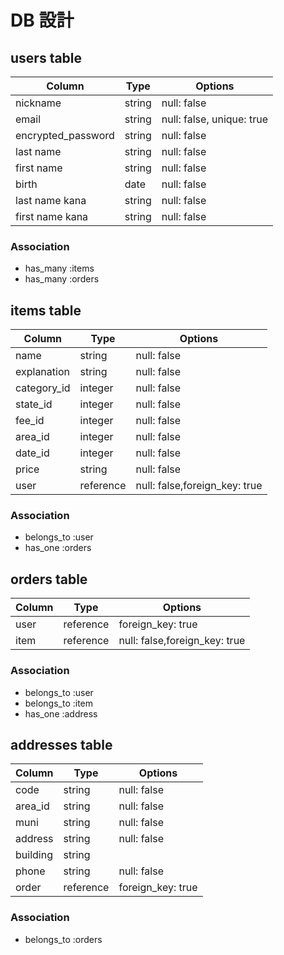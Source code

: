 # DB 設計

## users table

| Column             | Type        | Options                      |
|--------------------|-------------|------------------------------|
| nickname           | string      | null: false                  |
| email              | string      | null: false, unique: true    |
| encrypted_password | string      | null: false                  |
| last name          | string      | null: false                  |
| first name         | string      | null: false                  |
| birth              | date        | null: false                  |
| last name kana     | string      | null: false                  |
| first name kana    | string      | null: false                  |

### Association

* has_many :items
* has_many :orders

## items table

| Column        | Type        | Options             |
|---------------|-------------|---------------------|
| name          | string      | null: false         |
| explanation   | string      | null: false         |
| category_id   | integer     | null: false         |
| state_id      | integer     | null: false         |
| fee_id        | integer     | null: false         |
| area_id       | integer     | null: false         |
| date_id       | integer     | null: false         |
| price         | string      | null: false         |
| user          | reference   | null: false,foreign_key: true   |

### Association

- belongs_to :user
- has_one :orders

## orders table

| Column      | Type         | Options              |
|-------------|--------------|----------------------|
| user        | reference    | foreign_key: true    |
| item        | reference    | null: false,foreign_key: true   |

### Association

- belongs_to :user
- belongs_to :item
- has_one    :address

## addresses table

| Column      | Type         | Options             |
|-------------|--------------|---------------------|
| code        | string       | null: false         |
| area_id     | string       | null: false         |
| muni        | string       | null: false         |
| address     | string       | null: false         |
| building    | string       |                     |
| phone       | string       | null: false         |
| order       | reference    | foreign_key: true   |

### Association

- belongs_to :orders